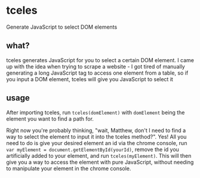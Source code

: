 # tceles

Generate JavaScript to select DOM elements

## what?

tceles generates JavaScript for you to select a certain DOM element. I came up with the idea when trying to scrape a website - I got tired of manually generating a long JavaScript tag to access one element from a table, so if you input a DOM element, tceles will give you JavaScript to select it

## usage

After importing tceles, run `tceles(domElement)` with `domElement` being the element you want to find a path for.

Right now you're probably thinking, "wait, Matthew, don't I need to find a way to select the element to input it into the tceles method?". Yes! All you need to do is give your desired element an id via the chrome console, run `var myElement = document.getElementById(yourId)`, remove the id you artificially added to your element, and run `tceles(myElement)`. This will then give you a way to access the element with pure JavaScript, without needing to manipulate your element in the chrome console. 